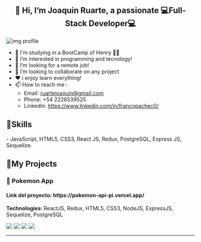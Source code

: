 <h2 align="center">👋 Hi, I’m Joaquin Ruarte, a passionate 💻Full-Stack Developer💻</h2>
<img src="https://user-images.githubusercontent.com/93412370/160053548-62051293-8b54-4d13-b349-393a4acbdea5.png" alt='img profile' min-width="40" min-height="20" align='center'/>

- 🚀 I'm studying in a BootCamp of Henry 👨‍🎓
- 👀 I’m interested in programming and tecnology!
- 💌 I’m looking for a remote job!
- 🙌 I’m looking to collaborate on any project
- ❤️ i enjoy learn everything!
- 📫 How to reach me :
  - Email: ruartejoaquin@gmail.com
  - Phone: +54 2226539525
  - LinkedIn: https://www.linkedin.com/in/francopachec0/

<h2 align="left">🚀Skills</h2>
- JavaScript, HTML5, CSS3, React JS, Redux, PostgreSQL, Express JS, Sequelize.

<h2 align="left">📌My Projects</h2>
<h3 align="left">🐢 Pokemon App</h3> 
<h4>Link del proyecto: https://pokemon-api-pi.vercel.app/</h4>
  <p align="left"><strong>
Technologies: </strong>ReactJS, Redux, HTML5, CSS3, NodeJS, ExpressJS, Sequelize, PostgreSQL</p>
<img src="https://user-images.githubusercontent.com/93412370/160162274-141a429b-4169-46fe-8415-f910c1108766.png" />
<img src="https://user-images.githubusercontent.com/93412370/160162291-ffd2b237-35fa-4cb0-8f47-0d8755501dab.png" /> 
<img src="https://user-images.githubusercontent.com/93412370/160162334-e78c8ef0-7654-4968-90bd-082d541a1a87.png" />
<img src="https://user-images.githubusercontent.com/93412370/160162351-011f676d-8b66-4a68-9001-c4fad0f5c1b3.png" />

<hr>

<!---
Joacoruarte/joacoruarte is a ✨ special ✨ repository because its `README.md` (this file) appears on your GitHub profile.
You can click the Preview link to take a look at your changes.
--->

    
